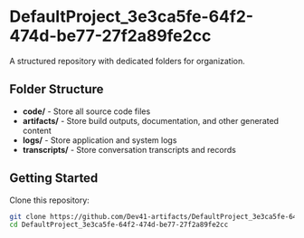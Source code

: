 # DefaultProject_3e3ca5fe-64f2-474d-be77-27f2a89fe2cc
A structured repository with dedicated folders for organization.

## Folder Structure

- **code/** - Store all source code files
- **artifacts/** - Store build outputs, documentation, and other generated content
- **logs/** - Store application and system logs
- **transcripts/** - Store conversation transcripts and records

## Getting Started

Clone this repository:
```bash
git clone https://github.com/Dev41-artifacts/DefaultProject_3e3ca5fe-64f2-474d-be77-27f2a89fe2cc
cd DefaultProject_3e3ca5fe-64f2-474d-be77-27f2a89fe2cc
```
